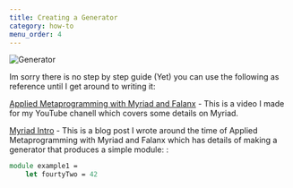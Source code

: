```yaml
---
title: Creating a Generator
category: how-to
menu_order: 4
---
```


![Generator](/static/images/pexels-spacex-586024.jpg)  

Im sorry there is no step by step guide (Yet) you can use the following as reference until I get around to writing it:

[Applied Metaprogramming with Myriad and Falanx](https://7sharp9.github.io/fsharp/2019-04-24-applied-metaprogramming-with-myriad/)  - This is a video I made for my YouTube chanell which covers some details on Myriad.  


[Myriad Intro](https://7sharp9.github.io/fsharp/2019-11-06-myriad-intro/) - This is a blog post I wrote around the time of Applied Metaprogramming with Myriad and Falanx which has details of making a generator that produces a simple module:
:

```fsharp
module example1 =
    let fourtyTwo = 42
```
